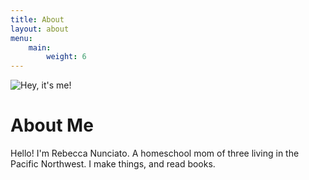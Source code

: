 ```yaml
---
title: About
layout: about
menu:
    main:
        weight: 6
---
```


<div class="mb-8">
  <img class="rounded mb-2" src="/media/images/photos/snapdoodle-owl.jpg" title="Hey, it's me!">
  <figcaption class="normal-case">
    <span>
        <span></span>
    </span>
  </figcaption>
</div>

# About Me

Hello! I'm Rebecca Nunciato. A homeschool mom of three living in the Pacific Northwest. I make things, and read books.

